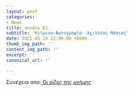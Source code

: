 ```yaml
---
layout: post
categories:
- News
title: anodus 61
subtitle: 'Κείμενο-Φωτογραφία: Αχιλλέας Νάσιος'
date: 2021-05-18 22:00:00 +0000
thumb_img_path: ''
content_img_path: ''
excerpt: ''
canonical_url: ''

---
```

Συνέχεια απο:<a href="https://hocusphotus.com/posts/anodus-60/" target="blank"> Οι ρίζες της μνήμης</a>

